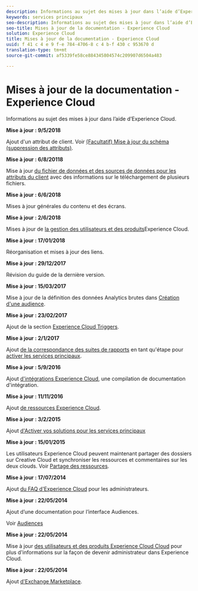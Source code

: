```yaml
---
description: Informations au sujet des mises à jour dans l’aide d’Experience Cloud.
keywords: services principaux
seo-description: Informations au sujet des mises à jour dans l’aide d’Experience Cloud.
seo-title: Mises à jour de la documentation - Experience Cloud
solution: Experience Cloud
title: Mises à jour de la documentation - Experience Cloud
uuid: f 41 c 4 e 9 f-e 784-4706-8 c 4 b-f 430 c 953670 d
translation-type: tm+mt
source-git-commit: af5339fe58ce884345804574c209907d6504a483

---
```



# Mises à jour de la documentation - Experience Cloud

Informations au sujet des mises à jour dans l’aide d’Experience Cloud.

**Mise à jour : 9/5/2018**

Ajout d&#39;un attribut de client. Voir [(Facultatif) Mise à jour du schéma (suppression des attributs)](attributes/t-crs-usecase.md#task_6568898BB7C44A42ABFB86532B89063C).

**Mise à jour : 6/8/20118**

Mise à jour [du fichier de données et des sources de données pour les attributs du client](attributes/crs-data-file.md#concept_DE908F362DF24172BFEF48E1797DAF19) avec des informations sur le téléchargement de plusieurs fichiers.

**Mise à jour : 6/6/2018**

Mises à jour générales du contenu et des écrans.

**Mise à jour : 2/6/2018**

Mises à jour de [la gestion des utilisateurs et des produits](admin-getting-started/admin-getting-started.md#topic_3FCB4099640647E3B2411ADBFCE81909)Experience Cloud.

**Mise à jour : 17/01/2018**

Réorganisation et mises à jour des liens.

**Mise à jour : 29/12/2017**

Révision du guide de la dernière version.

**Mise à jour : 15/03/2017**

Mise à jour de la définition des données Analytics brutes dans [Création d&#39;une audience](audience-library/t-audience-create.md#task_37F407F58BF9459493BB8E968CDFE737).

**Mise à jour : 23/02/2017**

Ajout de la section [Experience Cloud Triggers](activation/triggers.md#concept_887B30241B3E4DB0A2553B2996E2D4FB).

**Mise à jour : 2/1/2017**

Ajout [de la correspondance des suites de rapports](core-services/core-services.md#concept_apg_zq2_rw) en tant qu&#39;étape pour [activer les services principaux](core-services/core-services.md#concept_07ED1D5C64234E77976E6D572E78FB9C).

**Mise à jour : 5/9/2016**

Ajout [d&#39;intégrations Experience Cloud](marketing-cloud-integrations.md#concept_9E6D3E37D1E3452E8CCCFA92AF034F90), une compilation de documentation d&#39;intégration.

**Mise à jour : 11/11/2016**

Ajout [de ressources Experience Cloud](experience-cloud-assets/experience-cloud-assets.md#concept_DDA5224C907D4A4F817D795DA0ED64D0).

**Mise à jour : 3/2/2015**

Ajout [d&#39;Activer vos solutions pour les services principaux](core-services/core-services.md#concept_07ED1D5C64234E77976E6D572E78FB9C)

**Mise à jour : 15/01/2015**

Les utilisateurs Experience Cloud peuvent maintenant partager des dossiers sur Creative Cloud et synchroniser les ressources et commentaires sur les deux clouds. Voir [Partage des ressources](experience-cloud-assets/creative-cloud.md#concept_3E5A34C3459047D5965F900788A9BA68).

**Mise à jour : 17/07/2014**

Ajout [du FAQ d&#39;Experience Cloud](admin-getting-started/faq.md#concept_13219B4E51784577B6FF78AAA203DE91) pour les administrateurs.

**Mise à jour : 22/05/2014**

Ajout d’une documentation pour l’interface Audiences.

Voir [Audiences](audience-library/audience-library.md#topic_679810123CAA4E0CA4FA3417FB0100C7)

**Mise à jour : 22/05/2014**

Mise à jour [des utilisateurs et des produits Experience Cloud Cloud](admin-getting-started/admin-getting-started.md#topic_3FCB4099640647E3B2411ADBFCE81909) pour plus d&#39;informations sur la façon de devenir administrateur dans Experience Cloud.

**Mise à jour : 22/05/2014**

Ajout [d&#39;Exchange Marketplace](exchange.md#concept_E07F16F070544B82B56527A845C41D59).
